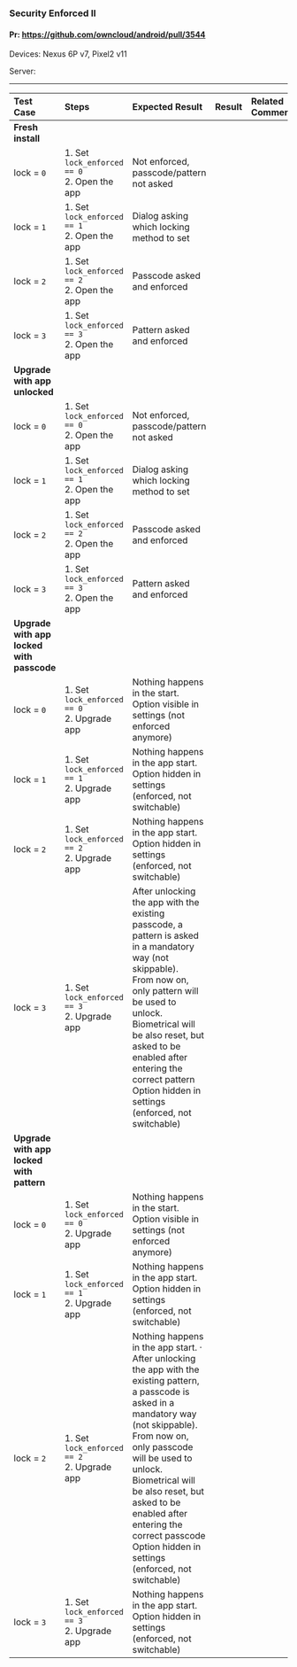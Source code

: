 ###  Security Enforced II

#### Pr: https://github.com/owncloud/android/pull/3544

Devices: Nexus 6P v7, Pixel2 v11

Server: 

---

 
| Test Case | Steps | Expected Result | Result | Related Comment |
| :-------- | :---- | :-------------- | :----: | :-------------- |
|**Fresh install**|||||||
| lock = `0`  | 1. Set `lock_enforced == 0`<br>2. Open the app | Not enforced, passcode/pattern not asked |  |
| lock = `1`  | 1. Set `lock_enforced == 1`<br>2. Open the app |Dialog asking which locking method to set |  |
| lock = `2`  | 1. Set `lock_enforced == 2`<br>2. Open the app | Passcode asked and enforced |  |
| lock = `3`  | 1. Set `lock_enforced == 3`<br>2. Open the app | Pattern asked and enforced |  |
|**Upgrade with app unlocked**|||||||
| lock = `0`  | 1. Set `lock_enforced == 0`<br>2. Open the app | Not enforced, passcode/pattern not asked |  |
| lock = `1`  | 1. Set `lock_enforced == 1`<br>2. Open the app |Dialog asking which locking method to set |  |
| lock = `2`  | 1. Set `lock_enforced == 2`<br>2. Open the app | Passcode asked and enforced |  |
| lock = `3`  | 1. Set `lock_enforced == 3`<br>2. Open the app | Pattern asked and enforced |  |
|**Upgrade with app locked with passcode**|||||||
| lock = `0`  | 1. Set `lock_enforced == 0`<br>2. Upgrade app | Nothing happens in the start. Option visible in settings (not enforced anymore) |  |
| lock = `1`  | 1. Set `lock_enforced == 1`<br>2. Upgrade app | Nothing happens in the app start. Option hidden in settings (enforced, not switchable) |  |
| lock = `2`  | 1. Set `lock_enforced == 2`<br>2. Upgrade app | Nothing happens in the app start. Option hidden in settings (enforced, not switchable) |  |
| lock = `3`  | 1. Set `lock_enforced == 3`<br>2. Upgrade app | After unlocking the app with the existing passcode, a pattern is asked in a mandatory way (not skippable).<br>From now on, only pattern will be used to unlock.<br>Biometrical will be also reset, but asked to be enabled after entering the correct pattern<br>Option hidden in settings (enforced, not switchable) |  |
|**Upgrade with app locked with pattern**|||||||
| lock = `0`  | 1. Set `lock_enforced == 0`<br>2. Upgrade app | Nothing happens in the start. Option visible in settings (not enforced anymore) |  |
| lock = `1`  | 1. Set `lock_enforced == 1`<br>2. Upgrade app | Nothing happens in the app start. Option hidden in settings (enforced, not switchable) |  |
| lock = `2`  | 1. Set `lock_enforced == 2`<br>2. Upgrade app | Nothing happens in the app start. · After unlocking the app with the existing pattern, a passcode is asked in a mandatory way (not skippable). From now on, only passcode will be used to unlock.<br>Biometrical will be also reset, but asked to be enabled after entering the correct passcode<br>Option hidden in settings (enforced, not switchable)|  |
| lock = `3`  | 1. Set `lock_enforced == 3`<br>2. Upgrade app | Nothing happens in the app start. Option hidden in settings (enforced, not switchable) |  |
